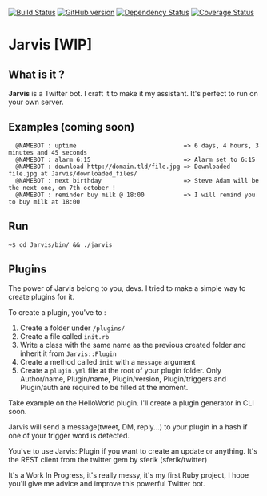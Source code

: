 [![Build Status](https://travis-ci.org/Jarvis-Bot/Jarvis-Core.svg?branch=master)](https://travis-ci.org/Jarvis-Bot/Jarvis-Core) [![GitHub version](https://badge.fury.io/gh/jarvis-Bot%2FJarvis-Core.svg)](http://badge.fury.io/gh/jarvis-Bot%2FJarvis-Core) [![Dependency Status](https://gemnasium.com/Jarvis-Bot/Jarvis-Core.svg)](https://gemnasium.com/Jarvis-Bot/Jarvis-Core) [![Coverage Status](https://coveralls.io/repos/Jarvis-Bot/Jarvis-Core/badge.png)](https://coveralls.io/r/Jarvis-Bot/Jarvis-Core)

Jarvis [WIP]
===========================

## What is it ?

**Jarvis** is a Twitter bot. I craft it to make it my assistant. It's perfect to run on your own server.

## Examples (coming soon)
```
  @NAMEBOT : uptime                              => 6 days, 4 hours, 3 minutes and 45 seconds
  @NAMEBOT : alarm 6:15                          => Alarm set to 6:15
  @NAMEBOT : download http://domain.tld/file.jpg => Downloaded file.jpg at Jarvis/downloaded_files/
  @NAMEBOT : next birthday                       => Steve Adam will be the next one, on 7th october !
  @NAMEBOT : reminder buy milk @ 18:00           => I will remind you to buy milk at 18:00
```
## Run

`~$ cd Jarvis/bin/ && ./jarvis`

## Plugins

The power of Jarvis belong to you, devs. I tried to make a simple way to create plugins for it.

To create a plugin, you've to :

1. Create a folder under `/plugins/`
2. Create a file called `init.rb`
3. Write a class with the same name as the previous created folder and inherit it from `Jarvis::Plugin`
4. Create a method called `init` with a `message` argument
5. Create a `plugin.yml` file at the root of your plugin folder. Only Author/name, Plugin/name, Plugin/version, Plugin/triggers and Plugin/auth are required to be filled at the moment.

Take example on the HelloWorld plugin. I'll create a plugin generator in CLI soon.

Jarvis will send a message(tweet, DM, reply...) to your plugin in a hash if one of your trigger word is detected.

You've to use Jarvis::Plugin if you want to create an update or anything. It's the REST client from the twitter gem by sferik (sferik/twitter)

It's a Work In Progress, it's really messy, it's my first Ruby project, I hope you'll give me advice and improve this powerful Twitter bot.
